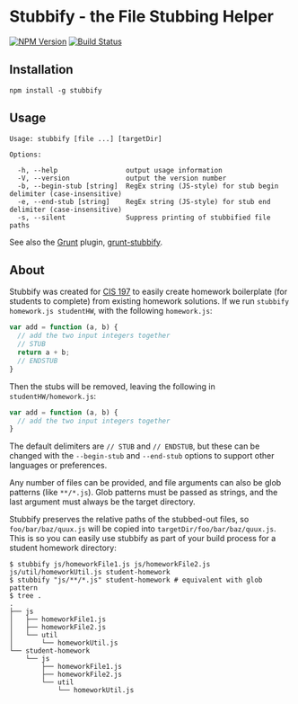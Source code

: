 # Stubbify - the File Stubbing Helper

  [![NPM Version][npm-image]][npm-url]
  [![Build Status][travis-image]][travis-url]

## Installation
```
npm install -g stubbify
```

## Usage

```
Usage: stubbify [file ...] [targetDir]

Options:

  -h, --help                 output usage information
  -V, --version              output the version number
  -b, --begin-stub [string]  RegEx string (JS-style) for stub begin delimiter (case-insensitive)
  -e, --end-stub [string]    RegEx string (JS-style) for stub end delimiter (case-insensitive)
  -s, --silent               Suppress printing of stubbified file paths
```

See also the [Grunt](http://gruntjs.com/) plugin, [grunt-stubbify](https://github.com/isibner/grunt-stubbify).

## About

Stubbify was created for [CIS 197](http://www.seas.upenn.edu/~cis197) to easily create homework boilerplate (for students to complete) from existing homework solutions. If we run `stubbify homework.js studentHW`, with the following `homework.js`:

```javascript
var add = function (a, b) {
  // add the two input integers together
  // STUB
  return a + b;
  // ENDSTUB
}
```

Then the stubs will be removed, leaving the following in `studentHW/homework.js`:
```javascript
var add = function (a, b) {
  // add the two input integers together
}
```

The default delimiters are `// STUB` and `// ENDSTUB`, but these can be changed with the `--begin-stub` and `--end-stub` options to support other languages or preferences.

Any number of files can be provided, and file arguments can also be glob patterns (like `**/*.js`). Glob patterns must be passed as strings, and the last argument must always be the target directory.

Stubbify preserves the relative paths of the stubbed-out files, so `foo/bar/baz/quux.js` will be copied into `targetDir/foo/bar/baz/quux.js`. This is so you can easily use stubbify as part of your build process for a student homework directory:
```
$ stubbify js/homeworkFile1.js js/homeworkFile2.js js/util/homeworkUtil.js student-homework
$ stubbify "js/**/*.js" student-homework # equivalent with glob pattern
$ tree .
.
├── js
│   ├── homeworkFile1.js
│   ├── homeworkFile2.js
│   └── util
│       └── homeworkUtil.js
└── student-homework
    └── js
        ├── homeworkFile1.js
        ├── homeworkFile2.js
        └── util
            └── homeworkUtil.js
```

[npm-image]: https://img.shields.io/npm/v/stubbify.svg?style=flat
[npm-url]: https://www.npmjs.com/package/stubbify
[travis-image]: https://img.shields.io/travis/isibner/stubbify.svg?style=flat
[travis-url]: https://travis-ci.org/isibner/stubbify
